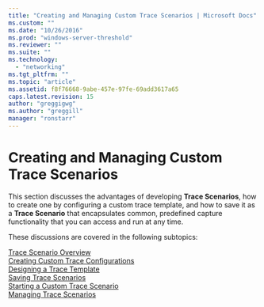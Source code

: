 ```yaml
---
title: "Creating and Managing Custom Trace Scenarios | Microsoft Docs"
ms.custom: ""
ms.date: "10/26/2016"
ms.prod: "windows-server-threshold"
ms.reviewer: ""
ms.suite: ""
ms.technology: 
  - "networking"
ms.tgt_pltfrm: ""
ms.topic: "article"
ms.assetid: f8f76668-9abe-457e-97fe-69add3617a65
caps.latest.revision: 15
author: "greggigwg"
ms.author: "greggill"
manager: "ronstarr"
---
```

# Creating and Managing Custom Trace Scenarios
This section discusses the advantages of developing **Trace Scenarios**, how to create one by configuring a custom trace template, and how to save it as a **Trace Scenario** that encapsulates common, predefined capture functionality that you can access and run at any time.  
  
 These discussions are covered in the following subtopics:  
  
 [Trace Scenario Overview](trace-scenario-overview.md)   
 [Creating Custom Trace Configurations](creating-custom-trace-configurations.md)   
 [Designing a Trace Template](designing-a-trace-template.md)   
 [Saving Trace Scenarios](saving-trace-scenarios.md)   
 [Starting a Custom Trace Scenario](starting-a-custom-trace-scenario.md)   
 [Managing Trace Scenarios](managing-trace-scenarios.md)